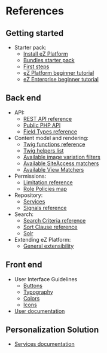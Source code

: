 # References

## Getting started

- Starter pack:
    - [Install eZ Platform](getting_started/install_ez_platform.md)
    - [Bundles starter pack](getting_started/bundles_starter_pack.md)
    - [First steps](getting_started/first_steps.md)
    - [eZ Platform beginner tutorial](tutorials/platform_beginner/building_a_bicycle_route_tracker_in_ez_platform.md)
    - [eZ Enterprise beginner tutorial](tutorials/enterprise_beginner/ez_enterprise_beginner_tutorial_-_its_a_dogs_world.md)

## Back end

- API:
    - [REST API reference](https://github.com/ezsystems/ezpublish-kernel/blob/master/doc/specifications/rest/REST-API-V2.rst)
    - [Public PHP API](api/public_php_api.md)
    - [Field Types reference](api/field_type_reference.md)
- Content model and rendering:
    - [Twig functions reference](guide/twig_functions_reference.md)
    - [Twig helpers list](guide/content_rendering.md#twig-helper)
    - [Available image variation filters](guide/images.md#available-filters)
    - [Available SiteAccess matchers](guide/siteaccess.md#available-matchers)
    - [Available View Matchers](guide/content_rendering.md#available-matchers)
- Permissions:
    - [Limitation reference](guide/limitations.md)
    - [Role Policies map](guide/permissions.md#available-policies)
- Repository:
    - [Services](guide/repository.md#services-public-api)
    - [Signals reference](guide/signalslots.md#signals-reference)
- Search:
    - [Search Criteria reference](guide/search.md#search-criteria-reference)
    - [Sort Clause reference](guide/search.md#sort-clauses-reference)
    - [Solr](guide/solr.md)
- Extending eZ Platform:
    - [General extensibility](guide/extending_ez_platform.md#general-extensibility)

## Front end

- User Interface Guidelines
    - [Buttons](guidelines/components/buttons.md)
    - [Typography](guidelines/resources/typography.md)
    - [Colors](guidelines/resources/colors.md)
    - [Icons](guidelines/resources/icons)
- [User documentation](https://doc.ezplatform.com/projects/userguide/en/latest/)

## Personalization Solution

- [Services documentation](https://doc.ezplatform.com/projects/ezservices/en/latest/)
